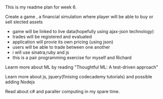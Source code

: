 This is my readme plan for week 6.

Create a game , a financial simulation where player will be able to buy or sell slected assets
  -  game will be linked to live data(hopefully using ajax-json technology)
  -  trades will be registered and evaluated
  -  application will provie its own pricing (using json)
  -  users will be able to trade between one another
  -  i will use sinatra,ruby and js
  -  this is a pair programming exercise for myself and Richard
  
Learm more about ML by reading "Thoughtful ML: A test-driven approach"

Learn more about js, jquery(finising codecademy tutorials) and possible adding Nodejs

Read about c# and paraller computing in my spare time.
